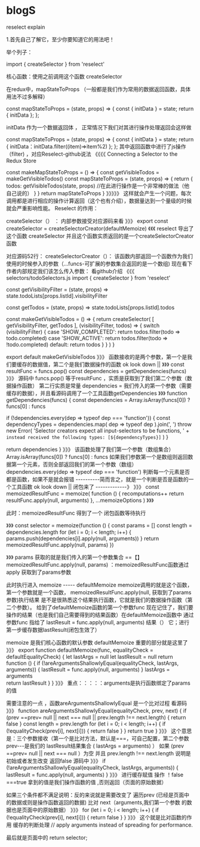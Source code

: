 # blogS

reselect explain

1.首先自己了解它，至少你要知道它的用法吧！

举个列子：

import { createSelector } from 'reselect'

核心函数：使用之前调用这个函数 createSelector

在redux中，mapStateToProps （一般都是我们作为常用的数据返回函数，具体用法不过多解释）

const mapStateToProps = (state, props) => {
    const {
       initData
    } = state;
    return {
       initData
    };
};

initData 作为一个数据返回体 ， 正常情况下我们对其进行操作处理返回会这样做

const mapStateToProps = (state, props) => {
    const {
       initData
    } = state;
    return {
       initData：initData.filter((item)=>item%2)
    };
};
其中返回函数中进行了js操作（filter) ，对应Reselect-github说法
《《《《
Connecting a Selector to the Redux Store

const makeMapStateToProps = () => {
  const getVisibleTodos = makeGetVisibleTodos()
  const mapStateToProps = (state, props) => {
    return {
      todos: getVisibleTodos(state, props)  //在此进行操作是一个非常棒的做法（他自己说的）
    }
  }
  return mapStateToProps
}
》》》》》
这样就会产生一个问题，每次调用都是进行相应的操作计算返回（这个也有介绍），数据量达到一个量级的时候就会严重影响性能。
Reselect 的作用：

createSelector（） ：
内部参数接受对应源码来看
》》》
export const createSelector = createSelectorCreator(defaultMemoize)
《《《
reselect 导出了这个函数  createSelector 并且这个函数实质返回的是一个createSelectorCreator函数

对应源码52行：
createSelectorCreator（）：
该函数内部返回一个函数作为我们使用的时候参入的参数（...funcs-可扩展的参数集合返回的是一个数组)
现在看下作者内部规定我们该怎么传入参数：
看github介绍 
《《《
selectors/todoSelectors.js
import { createSelector } from 'reselect'

const getVisibilityFilter = (state, props) =>
  state.todoLists[props.listId].visibilityFilter

const getTodos = (state, props) =>
  state.todoLists[props.listId].todos

const makeGetVisibleTodos = () => {
  return createSelector(
    [ getVisibilityFilter, getTodos ],
    (visibilityFilter, todos) => {
      switch (visibilityFilter) {
        case 'SHOW_COMPLETED':
          return todos.filter(todo => todo.completed)
        case 'SHOW_ACTIVE':
          return todos.filter(todo => !todo.completed)
        default:
          return todos
      }
    }
  )
}

export default makeGetVisibleTodos
》》》
函数接收的是两个参数，第一个是我们要缓存的数据值，第二个是我们数据操作的函数
ok   look down ||
》》》
    const resultFunc = funcs.pop()
    const dependencies = getDependencies(funcs)
》》》
源码中
funcs.pop() 等于resultFunc  ，实质是获取到了我们第二个参数（数据操作函数）
第二行实质是常量 dependencies  = 我们传入的第一个参数（需要缓存的数据），并且看源码调用了一个工具函数getDependencies
》》》
function getDependencies(funcs) {
  const dependencies = Array.isArray(funcs[0]) ? funcs[0] : funcs

  if (!dependencies.every(dep => typeof dep === 'function')) {
    const dependencyTypes = dependencies.map(
      dep => typeof dep
    ).join(', ')
    throw new Error(
      'Selector creators expect all input-selectors to be functions, ' +
      `instead received the following types: [${dependencyTypes}]`
    )
  }

  return dependencies
}
》》》
该函数处理了我们第一个参数（数组集合） Array.isArray(funcs[0]) ? funcs[0] : funcs
如果我们参数第一个是数组则返回数据第一个元素，否则全部返回我们的第一个参数（数组）
dependencies.every(dep => typeof dep === 'function')
判断每一个元素是否都是函数，如果不是就会报错
----------简而言之，就是一个判断是否是函数的一个工具函数
ok  look down ||
闭包来了  -------------》
》》》
const memoizedResultFunc = memoize(
      function () {
        recomputations++
        return resultFunc.apply(null, arguments)
      },
      ...memoizeOptions
    )
》》》

此时：memoizedResultFunc 得到了一个 闭包函数等待执行


》》》
    const selector = memoize(function () {
      const params = []
      const length = dependencies.length
      for (let i = 0; i < length; i++) {
        params.push(dependencies[i].apply(null, arguments))
      }
      return memoizedResultFunc.apply(null, params)
    })

》》》
params 获取的就是我们传入的第一个参数集合 ==【】
 memoizedResultFunc.apply(null, params) ：memoizedResultFunc函数通过apply 获取到了params参数
 
此时执行进入 memoize ----- defaultMemoize
memoize调用的就是这个函数，第一个参数就是一个函数，
memoizedResultFunc.apply(null, 获取到了params参数)执行结果
是不是很熟悉这个结果执行函数，它就是我们的数据操作函数（第二个参数）。
给到了defaultMemoize函数的第一个参数func
现在记住了，我们要操作的结果（也是我们自己需要得到的结果函数）在defaultMemoize函数中
通过参数func
指给了 lastResult = func.apply(null, arguments) 结果（） 它；进行第一步缓存数据lastResult(闭包生效了）

memoize 是我们核心函数的默认参数 defaultMemoize
重要的部分就是这里了
》》》
export function defaultMemoize(func, equalityCheck = defaultEqualityCheck) {
  let lastArgs = null
  let lastResult = null
  return function () {
    if (!areArgumentsShallowlyEqual(equalityCheck, lastArgs, arguments)) {
      lastResult = func.apply(null, arguments)
    }
    lastArgs = arguments   
    return lastResult
  }
}
》》》
重点：：：：：arguments是执行函数绑定了params的值

需要注意的一点 ，函数areArgumentsShallowlyEqual 是一个比对过程
看源码
》》》
function areArgumentsShallowlyEqual(equalityCheck, prev, next) {
  if (prev ==prev= null || next === null || prev.length !== next.length) {
    return false
  }
  const length = prev.length
  for (let i = 0; i < length; i++) {
    if (!equalityCheck(prev[i], next[i])) {
      return false
    }
  }
  return true
}
》》》
这个意思是：三个参数接收（第一个是比对方法，默认是===，可自己配置，第二个参数prev---是我们的
lastResult结果集合 (  lastArgs = arguments)    ）
如果 (prev ==prev= null || next === null ）为空 并且 prev.length !== next.length 
说明是初始或者发生改变 返回false 
源码中
》》》
 if (!areArgumentsShallowlyEqual(equalityCheck, lastArgs, arguments)) {
      lastResult = func.apply(null, arguments)
    }
》》》
进行缓存赋值 操作 ！false ===true 拿到的值是我们操作函数的值 ,否则返回（页面的原始数据）

如果三个条件都不满足说明：反的来说就是需要改变了
遍历prev (已经是页面中的数据或则是操作函数返回的数据) 比对 next（arguments,我们第一个参数
的数据也是页面中的原始数据）
》》》
 for (let i = 0; i < length; i++) {
    if (!equalityCheck(prev[i], next[i])) {
      return false
    }
  }
》》》
这个就是比对函数的作用  缓存的判断处理
  // apply arguments instead of spreading for performance.


最后就是页面中的 return selector;














 
